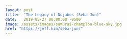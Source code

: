```yaml
---
layout: post
title:  "The Legacy of Nujabes (Seba Jun)"
date:   2019-05-27 00:00:00 -0500
image: /assets/images/samurai-champloo-blue-sky.jpg
href: "https://jeff.kim/seba-jun/"
---
```

